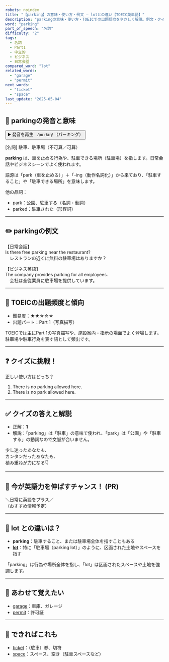 ```yaml
---
robots: noindex
title: "【parking】の意味・使い方・例文 ― lotとの違い【TOEIC英単語】"
description: "parkingの意味・使い方・TOEICでの出題傾向をやさしく解説。例文・クイズ付きでlotとの違いもわかりやすく学べます。"
word: "parking"
part_of_speech: "名詞"
difficulty: "2"
tags:
  - 名詞
  - Part1
  - 中立的
  - ビジネス
  - 日常会話
compared_word: "lot"
related_words:
  - "garage"
  - "permit"
next_words:
  - "ticket"
  - "space"
last_update: "2025-05-04"
---
```


## 🔰 parkingの発音と意味

<button class="play-audio" onclick="playTTS('parking')">
  <span class="play-audio-main">
    ▶️ 発音を再生　/pɑːrkɪŋ/
  </span>
  <span class="play-audio-sub">
    （パーキング）
  </span>
</button>

[名詞] 駐車、駐車場（不可算／可算）

**parking** は、車を止める行為や、駐車できる場所（駐車場）を指します。日常会話やビジネスシーンでよく使われます。

語源は「park（車を止める）」＋「-ing（動作名詞化）」から来ており、「駐車すること」や「駐車できる場所」を意味します。

他の品詞：  
- park：公園、駐車する（名詞・動詞）
- parked：駐車された（形容詞）

---

## ✏️ parkingの例文

【日常会話】  
Is there free parking near the restaurant?  
　レストランの近くに無料の駐車場はありますか？

【ビジネス英語】  
The company provides parking for all employees.  
　会社は全従業員に駐車場を提供しています。

---

## 🎯 TOEICの出題頻度と傾向

- 難易度：★★☆☆☆
- 出題パート：Part 1（写真描写）

TOEICでは主にPart 1の写真描写や、施設案内・指示の場面でよく登場します。駐車場や駐車行為を表す語として頻出です。

---

## ❓ クイズに挑戦！

正しい使い方はどっち？

1. There is no parking allowed here.  
2. There is no park allowed here.

---

## ✅ クイズの答えと解説

- 正解：**1**
- 解説：「parking」は「駐車」の意味で使われ、「park」は「公園」や「駐車する」の動詞なので文脈が合いません。

少し迷ったあなたも、  
カンタンだったあなたも、  
積み重ねが力になる👇️

---

## 🚀 今が英語力を伸ばすチャンス！ (PR)

<div class="info-center">
＼日常に英語をプラス／<br>  
（おすすめ情報予定）
</div>

---

## 🤔  lot との違いは？

- **parking**：駐車すること、または駐車場全体を指すこともある
- **[lot](/word/lot/)**：特に「駐車場（parking lot）」のように、区画された土地やスペースを指す

「parking」は行為や場所全体を指し、「lot」は区画されたスペースや土地を強調します。

---

## 🧩 あわせて覚えたい

- [garage](/word/garage/)：車庫、ガレージ
- [permit](/word/permit/)：許可証

---

## 📖 できればこれも

- [ticket](/word/ticket/)：（駐車）券、切符
- [space](/word/space/)：スペース、空き（駐車スペースなど）

<!-- cvid: aid47_bid23 -->
